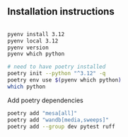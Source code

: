 


## Installation instructions

```bash

pyenv install 3.12
pyenv local 3.12
pyenv version
pyenv which python

# need to have poetry installed
poetry init --python "^3.12" -q
poetry env use $(pyenv which python)
which python
```

Add poetry dependencies

```bash
poetry add "mesa[all]"
poetry add "wandb[media,sweeps]"
poetry add --group dev pytest ruff
```